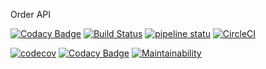 Order API


[![Codacy Badge](https://api.codacy.com/project/badge/Grade/bf8c5dbab7df4c4f89db08233fb00b45)](https://app.codacy.com/manual/alexvaitsekhovich/order-api?utm_source=github.com&utm_medium=referral&utm_content=alexvaitsekhovich/order-api&utm_campaign=Badge_Grade_Settings)
[![Build Status](https://travis-ci.org/alexvaitsekhovich/order-api.svg?branch=master)](https://travis-ci.org/alexvaitsekhovich/order-api) [![pipeline statu](https://gitlab.com/alex.vaitsekhovich/order-api/badges/master/pipeline.svg)](https://gitlab.com/alex.vaitsekhovich/order-api//pipelines) [![CircleCI](https://circleci.com/gh/alexvaitsekhovich/order-api.svg?style=svg)](https://circleci.com/gh/alexvaitsekhovich/order-api)


[![codecov](https://codecov.io/gh/alexvaitsekhovich/order-api/branch/master/graph/badge.svg)](https://codecov.io/gh/alexvaitsekhovich/order-api)  [![Codacy Badge](https://app.codacy.com/project/badge/Grade/46bf6e910f0f4b8eb05cc7a7a57b45ea)](https://www.codacy.com/manual/alexvaitsekhovich/order-api?utm_source=github.com&amp;utm_medium=referral&amp;utm_content=alexvaitsekhovich/order-api&amp;utm_campaign=Badge_Grade) [![Maintainability](https://api.codeclimate.com/v1/badges/998d493d1cffc9bac7cb/maintainability)](https://codeclimate.com/github/alexvaitsekhovich/order-api/maintainability)


